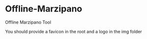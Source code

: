 # Offline-Marzipano
Offline Marzipano Tool


You should provide a favicon in the root and a logo in the img folder
